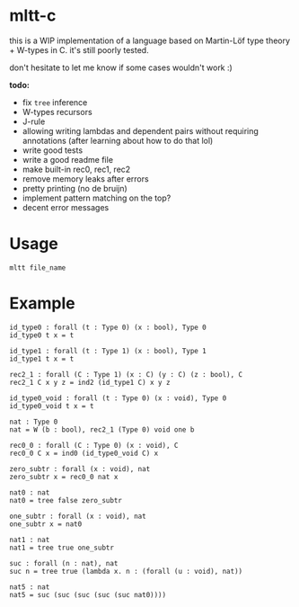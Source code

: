 # mltt-c 
this is a WIP implementation of a language based on Martin-Löf type theory + W-types in C. it's still poorly tested.

don't hesitate to let me know if some cases wouldn't work :)

**todo:**
- fix ``tree`` inference
- W-types recursors
- J-rule
- allowing writing lambdas and dependent pairs without requiring annotations (after learning about how to do that lol)
- write good tests
- write a good readme file
- make built-in rec0, rec1, rec2
- remove memory leaks after errors
- pretty printing (no de bruijn)
- implement pattern matching on the top? 
- decent error messages

# Usage
```
mltt file_name
```

# Example

```
id_type0 : forall (t : Type 0) (x : bool), Type 0
id_type0 t x = t

id_type1 : forall (t : Type 1) (x : bool), Type 1
id_type1 t x = t

rec2_1 : forall (C : Type 1) (x : C) (y : C) (z : bool), C
rec2_1 C x y z = ind2 (id_type1 C) x y z

id_type0_void : forall (t : Type 0) (x : void), Type 0
id_type0_void t x = t

nat : Type 0
nat = W (b : bool), rec2_1 (Type 0) void one b

rec0_0 : forall (C : Type 0) (x : void), C
rec0_0 C x = ind0 (id_type0_void C) x

zero_subtr : forall (x : void), nat
zero_subtr x = rec0_0 nat x 

nat0 : nat
nat0 = tree false zero_subtr

one_subtr : forall (x : void), nat
one_subtr x = nat0

nat1 : nat
nat1 = tree true one_subtr

suc : forall (n : nat), nat
suc n = tree true (lambda x. n : (forall (u : void), nat))

nat5 : nat 
nat5 = suc (suc (suc (suc (suc nat0))))
